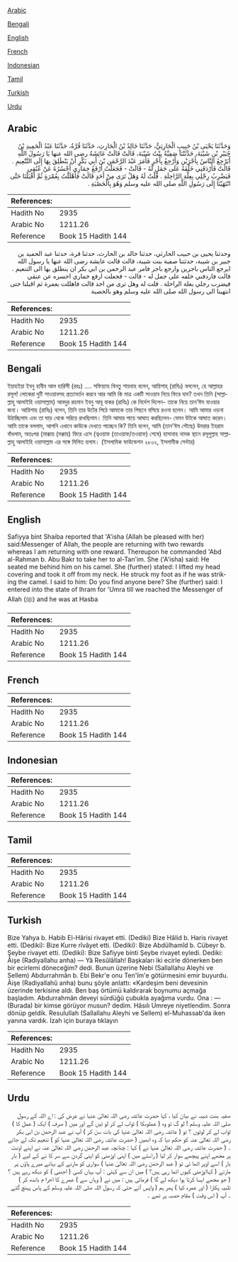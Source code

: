 [Arabic](#arabic)

[Bengali](#bengali)

[English](#english)

[French](#french)

[Indonesian](#indonesian)

[Tamil](#tamil)

[Turkish](#turkish)

[Urdu](#urdu)

## Arabic


<div dir="rtl" lang="ar" style={{fontSize:'larger',backgroundColor:'#f8f9fa',padding:20}}>
وَحَدَّثَنَا يَحْيَى بْنُ حَبِيبٍ الْحَارِثِيُّ، حَدَّثَنَا خَالِدُ بْنُ الْحَارِثِ، حَدَّثَنَا قُرَّةُ، حَدَّثَنَا عَبْدُ الْحَمِيدِ بْنُ جُبَيْرِ بْنِ شَيْبَةَ، حَدَّثَتْنَا صَفِيَّةُ بِنْتُ شَيْبَةَ، قَالَتْ قَالَتْ عَائِشَةُ رضى الله عنها يَا رَسُولَ اللَّهِ أَيَرْجِعُ النَّاسُ بِأَجْرَيْنِ وَأَرْجِعُ بِأَجْرٍ فَأَمَرَ عَبْدَ الرَّحْمَنِ بْنَ أَبِي بَكْرٍ أَنْ يَنْطَلِقَ بِهَا إِلَى التَّنْعِيمِ ‏.‏ قَالَتْ فَأَرْدَفَنِي خَلْفَهُ عَلَى جَمَلٍ لَهُ - قَالَتْ - فَجَعَلْتُ أَرْفَعُ خِمَارِي أَحْسُرُهُ عَنْ عُنُقِي فَيَضْرِبُ رِجْلِي بِعِلَّةِ الرَّاحِلَةِ ‏.‏ قُلْتُ لَهُ وَهَلْ تَرَى مِنْ أَحَدٍ قَالَتْ فَأَهْلَلْتُ بِعُمْرَةٍ ثُمَّ أَقْبَلْنَا حَتَّى انْتَهَيْنَا إِلَى رَسُولِ اللَّهِ صلى الله عليه وسلم وَهُوَ بِالْحَصْبَةِ ‏.‏
</div>
<div style={{backgroundColor:'#f8f9fa',padding:20, marginBottom: 10}}><table> <thead> <tr> <th>References:</th> <th></th> </tr> </thead> <tbody><tr><td>Hadith No</td><td>2935</td></tr><tr><td>Arabic No</td><td>1211.26</td></tr><tr><td>Reference</td><td>Book 15 Hadith 144</td></tr></tbody></table></div>


<div dir="rtl" lang="ar" style={{fontSize:'larger',backgroundColor:'#f8f9fa',padding:20}}>
وحدثنا يحيى بن حبيب الحارثي، حدثنا خالد بن الحارث، حدثنا قرة، حدثنا عبد الحميد بن جبير بن شيبة، حدثتنا صفية بنت شيبة، قالت قالت عايشة رضى الله عنها يا رسول الله ايرجع الناس باجرين وارجع باجر فامر عبد الرحمن بن ابي بكر ان ينطلق بها الى التنعيم . قالت فاردفني خلفه على جمل له - قالت - فجعلت ارفع خماري احسره عن عنقي فيضرب رجلي بعلة الراحلة . قلت له وهل ترى من احد قالت فاهللت بعمرة ثم اقبلنا حتى انتهينا الى رسول الله صلى الله عليه وسلم وهو بالحصبة
</div>
<div style={{backgroundColor:'#f8f9fa',padding:20, marginBottom: 10}}><table> <thead> <tr> <th>References:</th> <th></th> </tr> </thead> <tbody><tr><td>Hadith No</td><td>2935</td></tr><tr><td>Arabic No</td><td>1211.26</td></tr><tr><td>Reference</td><td>Book 15 Hadith 144</td></tr></tbody></table></div>

## Bengali


<div dir="ltr" lang="bn" style={{fontSize:'larger',backgroundColor:'#f8f9fa',padding:20}}>
ইয়াহইয়া ইবনু হাবীব আল হারিসী (রহঃ) .... সফিয়্যাহ বিনতু শায়বাহ বলেন, আয়িশাহ্ (রাযিঃ) বললেন, হে আল্লাহর রসূল! লোকেরা দুটি সাওয়াবসহ প্রত্যাবর্তন করবে আর আমি কি মাত্র একটি সাওয়াব নিয়ে ফিরে যাব? তখন তিনি (সাল্লাল্লাহু আলাইহি ওয়াসাল্লাম) আবদুর রহমান ইবনু আবূ বাকর (রাযিঃ) কে নির্দেশ দিলেন- তাকে নিয়ে তান’ঈম যাওয়ার জন্য। আয়িশাহ (রাযিঃ) বলেন, তিনি তার উটের পিঠে আমাকে তার পিছনে বসিয়ে রওনা হলেন। আমি আমার ওড়না উঠাচ্ছিলাম এবং তা ঘাড় থেকে সরিয়ে রাখছিলাম। তিনি আমার পায়ে আঘাত করছিলেন- যেমন উটকে আঘাত করেন। আমি তাকে বললাম, আপনি এখানে কাউকে দেখতে পাচ্ছেন কি? তিনি বলেন, আমি (তান'ঈম পৌছে) উমরার ইহরাম বাঁধলাম, অতঃপর (মাক্কায় (মক্কায়) ফিরে এসে (ত্বওয়াফ (তাওয়াফ/তওয়াফ) শেষে) হাসাবাহ নামক স্থানে রসূলুল্লাহ সাল্লাল্লাহু আলাইহি ওয়াসাল্লাম এর সঙ্গে মিলিত হলাম। (ইসলামিক ফাউন্ডেশন ২৮০২, ইসলামীক সেন্টার)
</div>
<div style={{backgroundColor:'#f8f9fa',padding:20, marginBottom: 10}}><table> <thead> <tr> <th>References:</th> <th></th> </tr> </thead> <tbody><tr><td>Hadith No</td><td>2935</td></tr><tr><td>Arabic No</td><td>1211.26</td></tr><tr><td>Reference</td><td>Book 15 Hadith 144</td></tr></tbody></table></div>

## English


<div dir="ltr" lang="en" style={{fontSize:'larger',backgroundColor:'#f8f9fa',padding:20}}>
Safiyya bint Shaiba reported that 'A'isha (Allah be pleased with her) said:Messenger of Allah, the people are returning with two rewards whereas I am returning with one reward. Thereupon he commanded 'Abd al-Rahman b. Abu Bakr to take her to al-Tan'im. She ('A'isha) said: He seated me behind him on his camel. She (further) stated: I lifted my head covering and took it off from my neck. He struck my foot as if he was striking the camel. I said to him: Do you find anyone bere? She (further) said: I entered into the state of Ihram for 'Umra till we reached the Messenger of Allah (ﷺ) and he was at Hasba
</div>
<div style={{backgroundColor:'#f8f9fa',padding:20, marginBottom: 10}}><table> <thead> <tr> <th>References:</th> <th></th> </tr> </thead> <tbody><tr><td>Hadith No</td><td>2935</td></tr><tr><td>Arabic No</td><td>1211.26</td></tr><tr><td>Reference</td><td>Book 15 Hadith 144</td></tr></tbody></table></div>

## French


<div dir="ltr" lang="fr" style={{fontSize:'larger',backgroundColor:'#f8f9fa',padding:20}}>

</div>
<div style={{backgroundColor:'#f8f9fa',padding:20, marginBottom: 10}}><table> <thead> <tr> <th>References:</th> <th></th> </tr> </thead> <tbody><tr><td>Hadith No</td><td>2935</td></tr><tr><td>Arabic No</td><td>1211.26</td></tr><tr><td>Reference</td><td>Book 15 Hadith 144</td></tr></tbody></table></div>

## Indonesian


<div dir="ltr" lang="id" style={{fontSize:'larger',backgroundColor:'#f8f9fa',padding:20}}>

</div>
<div style={{backgroundColor:'#f8f9fa',padding:20, marginBottom: 10}}><table> <thead> <tr> <th>References:</th> <th></th> </tr> </thead> <tbody><tr><td>Hadith No</td><td>2935</td></tr><tr><td>Arabic No</td><td>1211.26</td></tr><tr><td>Reference</td><td>Book 15 Hadith 144</td></tr></tbody></table></div>

## Tamil


<div dir="ltr" lang="ta" style={{fontSize:'larger',backgroundColor:'#f8f9fa',padding:20}}>

</div>
<div style={{backgroundColor:'#f8f9fa',padding:20, marginBottom: 10}}><table> <thead> <tr> <th>References:</th> <th></th> </tr> </thead> <tbody><tr><td>Hadith No</td><td>2935</td></tr><tr><td>Arabic No</td><td>1211.26</td></tr><tr><td>Reference</td><td>Book 15 Hadith 144</td></tr></tbody></table></div>

## Turkish


<div dir="ltr" lang="tr" style={{fontSize:'larger',backgroundColor:'#f8f9fa',padding:20}}>
Bize Yahya b. Habib El-Hârisi rivayet etti. (Dediki) Bize Hâlid b. Haris rivayet etti. (Dediki): Bize Kurre rîvâyet etti. (Dediki): Bize Abdülhamîd b. Cübeyr b. Şeybe rivayet etti. (Dediki): Bize Safiyye binti Şeybe rivayet eyledi. Dediki: Âişe (Radiyallahu anha) — Yâ Resûlâllah! Başkaları iki ecirle dönerken ben bir ecirlemi döneceğim? dedi. Bunun üzerine Nebi (Sallallahu Aleyhi ve Sellem) Abdurrahmân b. Ebi Bekr'e onu Ten'îm'e götürmesini emir buyurdu. Âişe (Radiyallahû anha) bunu şöyle anlattı: «Kardeşim beni devesinin üzerinde terkisine aldı. Ben baş örtümü kaldırarak boynumu açmağa başladım. Abdurrahmân deveyi sürdüğü çubukla ayağıma vurdu. Ona : — (Burada) bir kimse görüyor musun? dedim. Hâsılı Umreye niyetlendim. Sonra dönüp geldik. Resulullah (Sallallahu Aleyhi ve Sellem) el-Muhassab'da iken yanına vardık. İzah için buraya tıklayın
</div>
<div style={{backgroundColor:'#f8f9fa',padding:20, marginBottom: 10}}><table> <thead> <tr> <th>References:</th> <th></th> </tr> </thead> <tbody><tr><td>Hadith No</td><td>2935</td></tr><tr><td>Arabic No</td><td>1211.26</td></tr><tr><td>Reference</td><td>Book 15 Hadith 144</td></tr></tbody></table></div>

## Urdu


<div dir="rtl" lang="ur" style={{fontSize:'larger',backgroundColor:'#f8f9fa',padding:20}}>
صفیہ بنت شیبہ نے بیان کیا ، کہا حضرت عائشہ رضی اللہ تعالیٰ عنہا نے عرض کی : اے اللہ کے رسول صلی اللہ علیہ وسلم ! لو گ تو وہ ( عملوںکا ) ثواب لے کر لو ٹیں گے اور میں ( صرف ) ایک ( عمل کا ) ثواب لے کر لوٹوں ؟ تو ( عائشہ رضی اللہ تعالیٰ عنہا کی بات سن کر ) آپ نے عبد الرحمٰن بن ابی بکر رضی اللہ تعالیٰ عنہ کو حکم دیا کہ وہ انھیں ( حضرت عائشہ رضی اللہ تعالیٰ عنہا کو ) تنعیم تک لے جائے ۔ ( حضرت عائشہ رضی اللہ تعالیٰ عنہا نے ) کہا : چنانچہ عبد الرحمٰن رضی اللہ تعالیٰ عنہ نے اپنے اونٹ پر مجھے اپنے پیچھے سوار کر لیا ( راستے میں ) اپنی اوڑھنی کو اپنی گردن سے سر کا نے کے لیے ( بار بار ) اسے اوپر اٹھا تی تو ( عبد الرحمٰن رضی اللہ تعالیٰ عنہا ) سواری کو مارنے کے بہانے میرے پاؤں پر مارتے ( کہااوڑھنی کیوں اٹھا رہی ہیں؟ ) میں ان سے کہتی : آپ یہاں کسی ( اجنبی ) کو دیکھ رہے ہیں ؟ ( جو مجھے ایسا کرتا ہوا دیکھ لے گا ) فرماتی ہیں : میں نے ( وہاں سے ) عمرے کا احرا م باندھ کر ) تلبیہ پکارا ( اور عمرہ کیا ) پھر ہم ( واپس آئے حتی کہ رسول اللہ صلی اللہ علیہ وسلم کے پاس پہنچ گئے ۔ آپ ( اس وقت ) مقام حصبہ پر تھے ۔
</div>
<div style={{backgroundColor:'#f8f9fa',padding:20, marginBottom: 10}}><table> <thead> <tr> <th>References:</th> <th></th> </tr> </thead> <tbody><tr><td>Hadith No</td><td>2935</td></tr><tr><td>Arabic No</td><td>1211.26</td></tr><tr><td>Reference</td><td>Book 15 Hadith 144</td></tr></tbody></table></div>